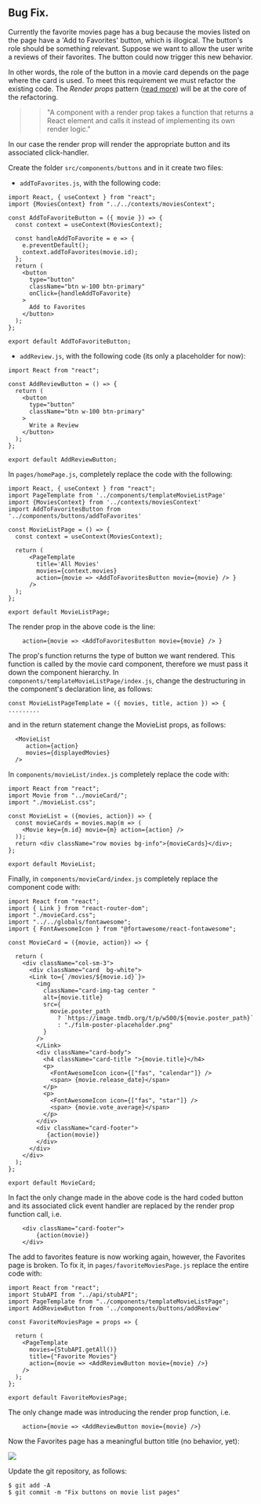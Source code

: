 ## Bug Fix.

Currently the favorite movies page has a bug because the movies listed on the page have a 'Add to Favorites' button, which is illogical. The button's role should be something relevant. Suppose we want to allow the user write a reviews of their favorites. The button could now trigger this new behavior. 

In other words, the role of the button in a movie card depends on the page where the card is used. To meet this requirement we must refactor the existing code. The *Render props* pattern ([read more][renderprop]) will be at the core of the refactoring. 

>>"A component with a render prop takes a function that returns a React element and calls it instead of implementing its own render logic."

In our case the render prop will render the appropriate button and its associated click-handler.

Create the folder `src/components/buttons` and in it create two files:

+ `addToFavorites.js`, with the following code:
~~~
import React, { useContext } from "react";
import {MoviesContext} from "../../contexts/moviesContext";

const AddToFavoriteButton = ({ movie }) => {
  const context = useContext(MoviesContext);

  const handleAddToFavorite = e => {
    e.preventDefault();
    context.addToFavorites(movie.id);
  };
  return (
    <button
      type="button"
      className="btn w-100 btn-primary"
      onClick={handleAddToFavorite}
    >
      Add to Favorites
    </button>
  );
};

export default AddToFavoriteButton;
~~~

+ `addReview.js`, with the following code (its only a placeholder for now):
~~~
import React from "react";

const AddReviewButton = () => {
  return (
    <button
      type="button"
      className="btn w-100 btn-primary"
    >
      Write a Review
    </button>
  );
};

export default AddReviewButton;
~~~

In `pages/homePage.js`, completely replace the code with the following:
~~~
import React, { useContext } from "react";
import PageTemplate from '../components/templateMovieListPage'
import {MoviesContext} from '../contexts/moviesContext'
import AddToFavoritesButton from '../components/buttons/addToFavorites'

const MovieListPage = () => {
  const context = useContext(MoviesContext);

  return (
      <PageTemplate 
        title='All Movies'
        movies={context.movies}
        action={movie => <AddToFavoritesButton movie={movie} /> }
      />
  );
};

export default MovieListPage;
~~~
The render prop in the above code is the line:
~~~
    action={movie => <AddToFavoritesButton movie={movie} /> }
~~~
The prop's function returns the type of button we want rendered. This function is called by the movie card component, therefore we must pass it down the component hierarchy. In `components/templateMovieListPage/index.js`, change the destructuring in the component's declaration line, as follows:
~~~
const MovieListPageTemplate = ({ movies, title, action }) => { .........
~~~
and in the return statement change the MovieList props, as follows:
~~~
  <MovieList
     action={action}
     movies={displayedMovies}
  />
~~~

In `components/movieList/index.js` completely replace the code with:
~~~
import React from "react";
import Movie from "../movieCard/";
import "./movieList.css";

const MovieList = ({movies, action}) => {
  const movieCards = movies.map(m => (
    <Movie key={m.id} movie={m} action={action} />
  ));
  return <div className="row movies bg-info">{movieCards}</div>;
};

export default MovieList;
~~~
Finally, in `components/movieCard/index.js` completely replace the component code with:
~~~
import React from "react";
import { Link } from "react-router-dom";
import "./movieCard.css";
import "../../globals/fontawesome";
import { FontAwesomeIcon } from "@fortawesome/react-fontawesome";

const MovieCard = ({movie, action}) => {

  return (
    <div className="col-sm-3">
      <div className="card  bg-white">
      <Link to={`/movies/${movie.id}`}>
        <img
          className="card-img-tag center "
          alt={movie.title}
          src={
            movie.poster_path
              ? `https://image.tmdb.org/t/p/w500/${movie.poster_path}`
              : "./film-poster-placeholder.png"
          }
        />
        </Link>
        <div className="card-body">
          <h4 className="card-title ">{movie.title}</h4>
          <p>
            <FontAwesomeIcon icon={["fas", "calendar"]} />
            <span> {movie.release_date}</span>
          </p>
          <p>
            <FontAwesomeIcon icon={["fas", "star"]} />
            <span> {movie.vote_average}</span>
          </p>
        </div>
        <div className="card-footer">
           {action(movie)}
        </div>
      </div>
    </div>
  );
};

export default MovieCard;
~~~
In fact the only change made in the above code is the hard coded button and its associated click event handler are replaced by the render prop function call, i.e.
~~~
    <div className="card-footer">
        {action(movie)} 
    </div>
~~~
The add to favorites feature is now working again, however, the Favorites page is broken. To fix it, in `pages/favoriteMoviesPage.js` replace the entire code with:
~~~
import React from "react";
import StubAPI from "../api/stubAPI";
import PageTemplate from "../components/templateMovieListPage";
import AddReviewButton from '../components/buttons/addReview'

const FavoriteMoviesPage = props => {

  return (
    <PageTemplate
      movies={StubAPI.getAll()}
      title={"Favorite Movies"}
      action={movie => <AddReviewButton movie={movie} />}
    />
  );
};

export default FavoriteMoviesPage;
~~~
The only change made was introducing the render prop function, i.e.
~~~
    action={movie => <AddReviewButton movie={movie} />}
~~~

Now the Favorites page has a meaningful button title (no behavior, yet):

![][reviewbutton]

Update the git repository, as follows:
~~~
$ git add -A
$ git commit -m "Fix buttons on movie list pages"
~~~
[renderprop]: https://reactjs.org/docs/render-props.html
[reviewbutton]: ./img/reviewbutton.png